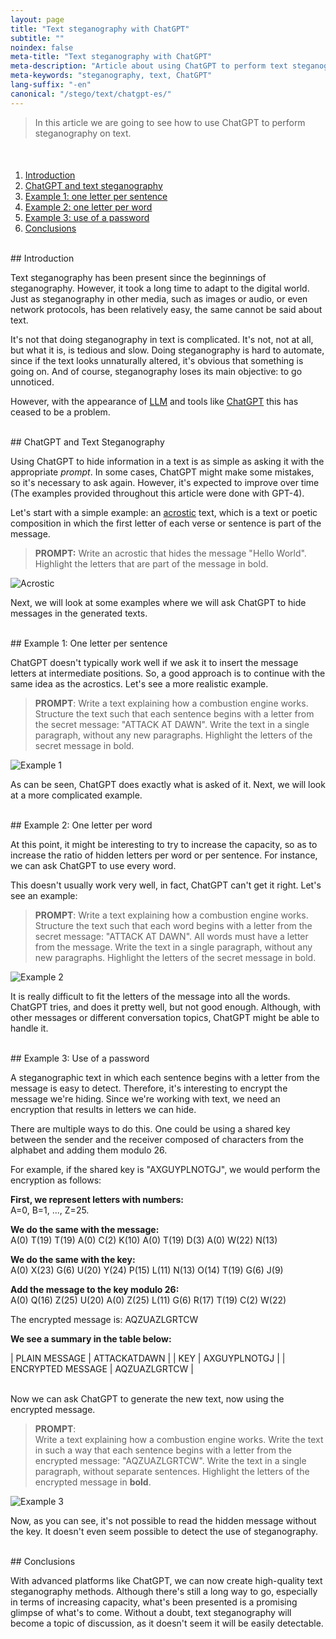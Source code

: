 ```yaml
---
layout: page
title: "Text steganography with ChatGPT"
subtitle: "" 
noindex: false
meta-title: "Text steganography with ChatGPT"
meta-description: "Article about using ChatGPT to perform text steganography"
meta-keywords: "steganography, text, ChatGPT"
lang-suffix: "-en"
canonical: "/stego/text/chatgpt-es/"
---
```




> In this article we are going to see how to use ChatGPT to perform 
> steganography on text.


<style>
    [id]::before {
        content: '';
        display: block;
        height:      70px;
        margin-top: -70px;
        visibility: hidden;
    }
</style>

<div class='menu' style='margin-top:50px'></div>


1. [Introduction](#introduction)
2. [ChatGPT and text steganography](#chatgpt-and-text-steganography)
3. [Example 1: one letter per sentence](#example-1-one-letter-per-sentence)
4. [Example 2: one letter per word](#example-2-one-letter-per-word)
5. [Example 3: use of a password](#example-3-use-of-a-password)
6. [Conclusions](#conclusions)

<br>
## Introduction

Text steganography has been present since the beginnings of steganography.
However, it took a long time to adapt to the digital world. Just as
steganography in other media, such as images or audio, or even network
protocols, has been relatively easy, the same cannot be said about text.

It's not that doing steganography in text is complicated. It's not, not at all,
but what it is, is tedious and slow. Doing steganography is
hard to automate, since if the text looks unnaturally altered,
it's obvious that something is going on. And of course, steganography loses
its main objective: to go unnoticed.

However, with the appearance of
[LLM](https://en.wikipedia.org/wiki/LLM_(large_language_model))
and tools like [ChatGPT](https://chat.openai.com/) this has ceased
to be a problem.



<br>
## ChatGPT and Text Steganography

Using ChatGPT to hide information in a text is as simple as
asking it with the appropriate *prompt*. In some cases, ChatGPT might make
some mistakes, so it's necessary to ask again. However, it's
expected to improve over time (The examples provided throughout
this article were done with GPT-4).

Let's start with a simple example: an [acrostic](https://en.wikipedia.org/wiki/Acrostic) text, which is a text
or poetic composition in which the first letter of each verse or sentence
is part of the message.

> **PROMPT:** Write an acrostic that hides the message "Hello World".
> Highlight the letters that are part of the message in bold.

![Acrostic](/stego/blog/resources/chatgpt1en.png?style=centerme)

Next, we will look at some examples where we will ask ChatGPT
to hide messages in the generated texts.



<br>
## Example 1: One letter per sentence

ChatGPT doesn't typically work well if we ask it to insert the message letters at intermediate positions. So, a good approach is to continue with the same idea as the acrostics. Let's see a more realistic example.

> **PROMPT**: 
> Write a text explaining how a combustion engine works.
> Structure the text such that each sentence begins with a letter from the secret message: "ATTACK AT DAWN".
> Write the text in a single paragraph, without any new paragraphs.
> Highlight the letters of the secret message in bold.

![Example 1](/stego/blog/resources/chatgpt2en.png?style=centerme)

As can be seen, ChatGPT does exactly what is asked of it. 
Next, we will look at a more complicated example.




<br>
## Example 2: One letter per word

At this point, it might be interesting to try to increase the capacity, so as to increase the ratio of hidden letters per word or per sentence. For instance, we can ask ChatGPT to use every word.

This doesn't usually work very well, in fact, ChatGPT can't get it right.
Let's see an example:


> **PROMPT**: 
> Write a text explaining how a combustion engine works.
> Structure the text such that each word begins with a letter from the secret message: "ATTACK AT DAWN". All words must have a letter from the message.
> Write the text in a single paragraph, without any new paragraphs.
> Highlight the letters of the secret message in bold.

![Example 2](/stego/blog/resources/chatgpt3en.png?style=centerme)

It is really difficult to fit the letters of the message into all the words. ChatGPT tries, and does it pretty well, but not good enough. Although, with other messages or different conversation topics, ChatGPT might be able to handle it.



<br>
## Example 3: Use of a password

A steganographic text in which each sentence begins with a letter from the message is easy to detect. Therefore, it's interesting to encrypt the message we're hiding. Since we're working with text, we need an encryption that results in letters we can hide.

There are multiple ways to do this. One could be using a shared key between the sender and the receiver composed of characters from the alphabet and adding them modulo 26.

For example, if the shared key is "AXGUYPLNOTGJ", we would perform the encryption as follows:

**First, we represent letters with numbers:**  
A=0, B=1, ..., Z=25.

**We do the same with the message:**  
A(0) T(19) T(19) A(0) C(2) K(10) A(0) T(19) D(3) A(0) W(22) N(13)

**We do the same with the key:**  
A(0) X(23) G(6) U(20) Y(24) P(15) L(11) N(13) O(14) T(19) G(6) J(9)

**Add the message to the key modulo 26:**  
A(0) Q(16) Z(25) U(20) A(0) Z(25) L(11) G(6) R(17) T(19) C(2) W(22)

The encrypted message is: AQZUAZLGRTCW

**We see a summary in the table below:**

| PLAIN MESSAGE | ATTACKATDAWN |
| KEY | AXGUYPLNOTGJ |
| ENCRYPTED MESSAGE | AQZUAZLGRTCW |



<br>
Now we can ask ChatGPT to generate the new text, now using the encrypted message.

> **PROMPT**:                                                                                                            
> Write a text explaining how a combustion engine works.
> Write the text in such a way that each sentence begins with a letter from the encrypted message: "AQZUAZLGRTCW".
> Write the text in a single paragraph, without separate sentences.
> Highlight the letters of the encrypted message in **bold**.

![Example 3](/stego/blog/resources/chatgpt4en.png?style=centerme)


Now, as you can see, it's not possible to read the hidden message without the key. 
It doesn't even seem possible to detect the use of steganography.



<br>
## Conclusions

With advanced platforms like ChatGPT, we can now create high-quality text steganography methods. Although there's still a long way to go, especially in terms of increasing capacity, what's been presented is a promising glimpse of what's to come. Without a doubt, text steganography will become a topic of discussion, as it doesn't seem it will be easily detectable.










